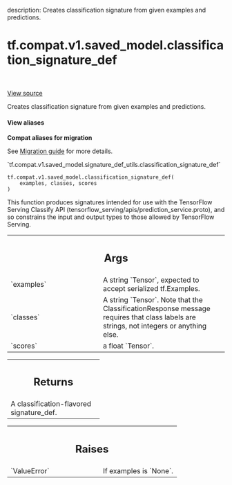 description: Creates classification signature from given examples and predictions.

<div itemscope itemtype="http://developers.google.com/ReferenceObject">
<meta itemprop="name" content="tf.compat.v1.saved_model.classification_signature_def" />
<meta itemprop="path" content="Stable" />
</div>

# tf.compat.v1.saved_model.classification_signature_def

<!-- Insert buttons and diff -->

<table class="tfo-notebook-buttons tfo-api nocontent" align="left">

</table>

<a target="_blank" class="external" href="/code/stable/tensorflow/python/saved_model/signature_def_utils_impl.py">View source</a>



Creates classification signature from given examples and predictions.


<section class="expandable">
  <h4 class="showalways">View aliases</h4>
  <p>
<b>Compat aliases for migration</b>
<p>See
<a href="https://www.tensorflow.org/guide/migrate">Migration guide</a> for
more details.</p>
<p>`tf.compat.v1.saved_model.signature_def_utils.classification_signature_def`</p>
</p>
</section>

<pre class="devsite-click-to-copy prettyprint lang-py tfo-signature-link">
<code>tf.compat.v1.saved_model.classification_signature_def(
    examples, classes, scores
)
</code></pre>



<!-- Placeholder for "Used in" -->

This function produces signatures intended for use with the TensorFlow Serving
Classify API (tensorflow_serving/apis/prediction_service.proto), and so
constrains the input and output types to those allowed by TensorFlow Serving.

<!-- Tabular view -->
 <table class="responsive fixed orange">
<colgroup><col width="214px"><col></colgroup>
<tr><th colspan="2"><h2 class="add-link">Args</h2></th></tr>

<tr>
<td>
`examples`<a id="examples"></a>
</td>
<td>
A string `Tensor`, expected to accept serialized tf.Examples.
</td>
</tr><tr>
<td>
`classes`<a id="classes"></a>
</td>
<td>
A string `Tensor`.  Note that the ClassificationResponse message
requires that class labels are strings, not integers or anything else.
</td>
</tr><tr>
<td>
`scores`<a id="scores"></a>
</td>
<td>
a float `Tensor`.
</td>
</tr>
</table>



<!-- Tabular view -->
 <table class="responsive fixed orange">
<colgroup><col width="214px"><col></colgroup>
<tr><th colspan="2"><h2 class="add-link">Returns</h2></th></tr>
<tr class="alt">
<td colspan="2">
A classification-flavored signature_def.
</td>
</tr>

</table>



<!-- Tabular view -->
 <table class="responsive fixed orange">
<colgroup><col width="214px"><col></colgroup>
<tr><th colspan="2"><h2 class="add-link">Raises</h2></th></tr>

<tr>
<td>
`ValueError`<a id="ValueError"></a>
</td>
<td>
If examples is `None`.
</td>
</tr>
</table>

